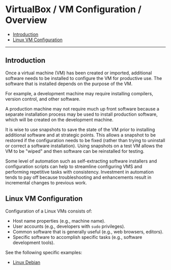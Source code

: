 # VirtualBox / VM Configuration / Overview #

*   [Introduction](#introduction)
*   [Linux VM Configuration](#linux-vm-configuration)

----

## Introduction ##

Once a virtual machine (VM) has been created or imported,
additional software needs to be installed to configure the VM for productive use.
The software that is installed depends on the purpose of the VM.

For example, a development machine may require installing compilers, version control, and other software.

A production machine may not require much up front software because a separate installation process
may be used to install production software,
which will be created on the development machine.

It is wise to use snapshots to save the state of the VM prior to installing additional software
and at strategic points.
This allows a snapshot to be restored if the configuration needs to be fixed
(rather than trying to uninstall or correct a software installation).
Using snapshots on a test VM allows the VM to be "wiped" and then software can be reinstalled for testing.

Some level of automation such as self-extracting software installers and configuration scripts
can help to streamline configuring VMS and performing repetitive tasks with consistency.
Investment in automation tends to pay off because troubleshooting and enhancements
result in incremental changes to previous work.

## Linux VM Configuration ##

Configuration of a Linux VMs consists of:

*   Host name properties (e.g., machine name).
*   User accounts (e.g., developers with `sudo` privileges).
*   Common software that is generally useful (e.g., web browsers, editors).
*   Specific software to accomplish specific tasks (e.g., software development tools).

See the following specific examples:

*   [Linux Debian](linux-debian/config-debian.md)
